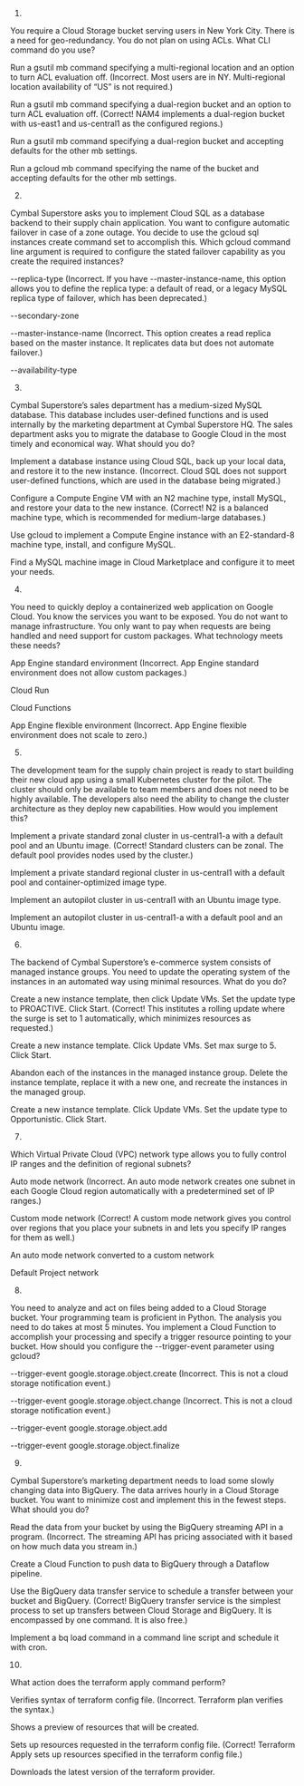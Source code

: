 1.
You require a Cloud Storage bucket serving users in New York City. There is a need for geo-redundancy. You do not plan on using ACLs. What CLI command do you use?

Run a gsutil mb command specifying a multi-regional location and an option to turn ACL evaluation off.
(Incorrect. Most users are in NY. Multi-regional location availability of “US” is not required.)

Run a gsutil mb command specifying a dual-region bucket and an option to turn ACL evaluation off.
(Correct! NAM4 implements a dual-region bucket with us-east1 and us-central1 as the configured regions.)

Run a gsutil mb command specifying a dual-region bucket and accepting defaults for the other mb settings.

Run a gcloud mb command specifying the name of the bucket and accepting defaults for the other mb settings.

2.
Cymbal Superstore asks you to implement Cloud SQL as a database backend to their supply chain application. You want to configure automatic failover in case of a zone outage. You decide to use the gcloud sql instances create command set to accomplish this. Which gcloud command line argument is required to configure the stated failover capability as you create the required instances?

--replica-type
(Incorrect. If you have --master-instance-name, this option allows you to define the replica type: a default of read, or a legacy MySQL replica type of failover, which has been deprecated.)

--secondary-zone

--master-instance-name
(Incorrect. This option creates a read replica based on the master instance. It replicates data but does not automate failover.)

--availability-type

3.
Cymbal Superstore’s sales department has a medium-sized MySQL database. This database includes user-defined functions and is used internally by the marketing department at Cymbal Superstore HQ. The sales department asks you to migrate the database to Google Cloud in the most timely and economical way. What should you do?

Implement a database instance using Cloud SQL, back up your local data, and restore it to the new instance.
(Incorrect. Cloud SQL does not support user-defined functions, which are used in the database being migrated.)

Configure a Compute Engine VM with an N2 machine type, install MySQL, and restore your data to the new instance.
(Correct! N2 is a balanced machine type, which is recommended for medium-large databases.)

Use gcloud to implement a Compute Engine instance with an E2-standard-8 machine type, install, and configure MySQL.

Find a MySQL machine image in Cloud Marketplace and configure it to meet your needs.

4.
You need to quickly deploy a containerized web application on Google Cloud. You know the services you want to be exposed. You do not want to manage infrastructure. You only want to pay when requests are being handled and need support for custom packages. What technology meets these needs?

App Engine standard environment
(Incorrect. App Engine standard environment does not allow custom packages.)

Cloud Run

Cloud Functions

App Engine flexible environment
(Incorrect. App Engine flexible environment does not scale to zero.)


5.
The development team for the supply chain project is ready to start building their new cloud app using a small Kubernetes cluster for the pilot. The cluster should only be available to team members and does not need to be highly available. The developers also need the ability to change the cluster architecture as they deploy new capabilities. How would you implement this?

Implement a private standard zonal cluster in us-central1-a with a default pool and an Ubuntu image.
(Correct! Standard clusters can be zonal. The default pool provides nodes used by the cluster.)

Implement a private standard regional cluster in us-central1 with a default pool and container-optimized image type.

Implement an autopilot cluster in us-central1 with an Ubuntu image type.

Implement an autopilot cluster in us-central1-a with a default pool and an Ubuntu image.

6.
The backend of Cymbal Superstore’s e-commerce system consists of managed instance groups. You need to update the operating system of the instances in an automated way using minimal resources. What do you do?

Create a new instance template, then click Update VMs. Set the update type to PROACTIVE. Click Start.
(Correct! This institutes a rolling update where the surge is set to 1 automatically, which minimizes resources as requested.)

Create a new instance template. Click Update VMs. Set max surge to 5. Click Start.

Abandon each of the instances in the managed instance group. Delete the instance template, replace it with a new one, and recreate the instances in the managed group.

Create a new instance template. Click Update VMs. Set the update type to Opportunistic. Click Start.

7.
Which Virtual Private Cloud (VPC) network type allows you to fully control IP ranges and the definition of regional subnets?

Auto mode network
(Incorrect. An auto mode network creates one subnet in each Google Cloud region automatically with a predetermined set of IP ranges.)

Custom mode network
(Correct! A custom mode network gives you control over regions that you place your subnets in and lets you specify IP ranges for them as well.)

An auto mode network converted to a custom network

Default Project network

8.
You need to analyze and act on files being added to a Cloud Storage bucket. Your programming team is proficient in Python. The analysis you need to do takes at most 5 minutes. You implement a Cloud Function to accomplish your processing and specify a trigger resource pointing to your bucket. How should you configure the --trigger-event parameter using gcloud?

--trigger-event google.storage.object.create
(Incorrect. This is not a cloud storage notification event.)

--trigger-event google.storage.object.change
(Incorrect. This is not a cloud storage notification event.)

--trigger-event google.storage.object.add

--trigger-event google.storage.object.finalize

9.
Cymbal Superstore’s marketing department needs to load some slowly changing data into BigQuery. The data arrives hourly in a Cloud Storage bucket. You want to minimize cost and implement this in the fewest steps. What should you do?

Read the data from your bucket by using the BigQuery streaming API in a program.
(Incorrect. The streaming API has pricing associated with it based on how much data you stream in.)

Create a Cloud Function to push data to BigQuery through a Dataflow pipeline.

Use the BigQuery data transfer service to schedule a transfer between your bucket and BigQuery.
(Correct! BigQuery transfer service is the simplest process to set up transfers between Cloud Storage and BigQuery. It is encompassed by one command. It is also free.)

Implement a bq load command in a command line script and schedule it with cron.


10.
What action does the terraform apply command perform?

Verifies syntax of terraform config file.
(Incorrect. Terraform plan verifies the syntax.)

Shows a preview of resources that will be created.

Sets up resources requested in the terraform config file.
(Correct! Terraform Apply sets up resources specified in the terraform config file.)

Downloads the latest version of the terraform provider.
